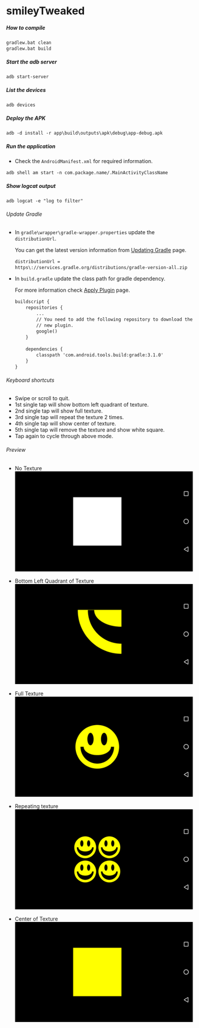 # smileyTweaked

##### How to compile

```
gradlew.bat clean
gradlew.bat build
```

##### Start the adb server

```
adb start-server
```

##### List the devices

```
adb devices
```

##### Deploy the APK

```
adb -d install -r app\build\outputs\apk\debug\app-debug.apk
```

##### Run the application

-   Check the `AndroidManifest.xml` for required information.

```
adb shell am start -n com.package.name/.MainActivityClassName
```

##### Show logcat output

```
adb logcat -e "log to filter"
```

###### Update Gradle

-   In `gradle\wrapper\gradle-wrapper.properties` update the `distributionUrl`.

    You can get the latest version information from [Updating Gradle](https://developer.android.com/studio/releases/gradle-plugin#updating-gradle) page.

    ```
    distributionUrl = https\://services.gradle.org/distributions/gradle-version-all.zip
    ```

-   In `build.gradle` update the class path for gradle dependency.

    For more information check [Apply Plugin](https://developer.android.com/studio/build/gradle-plugin-3-0-0-migration#apply_plugin) page.

    ```
    buildscript {
        repositories {
            ...
            // You need to add the following repository to download the
            // new plugin.
            google()
        }

        dependencies {
            classpath 'com.android.tools.build:gradle:3.1.0'
        }
    }
    ```

###### Keyboard shortcuts

-   Swipe or scroll to quit.
-   1st single tap will show bottom left quadrant of texture.
-   2nd single tap will show full texture.
-   3rd single tap will repeat the texture 2 times.
-   4th single tap will show center of texture.
-   5th single tap will remove the texture and show white square.
-   Tap again to cycle through above mode.

###### Preview

-   No Texture
    ![whiteSquare][whitesquare-image]

-   Bottom Left Quadrant of Texture
    ![bottomLeftQuadrant][bottomleftquadrant-image]

-   Full Texture
    ![fullTexture][fulltexture-image]

-   Repeating texture
    ![repeatTexture][repeattexture-image]

-   Center of Texture
    ![centerOfTexture][centeroftexture-image]

[//]: # "Image declaration"
[whitesquare-image]: ./preview/whiteSquare.png "White Square"
[bottomleftquadrant-image]: ./preview/bottomLeftQuadrant.png "Bottom Left Quadrant"
[fulltexture-image]: ./preview/fullTexture.png "Full Texture"
[repeattexture-image]: ./preview/repeatTexture.png "Repeat Texture"
[centeroftexture-image]: ./preview/centerOfTexture.png "Center Of Texture"
